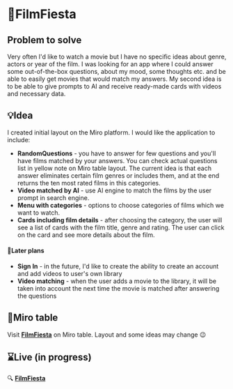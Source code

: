 # 🎥FilmFiesta


## Problem to solve
Very often I'd like to watch a movie but I have no specific ideas about genre, actors or year of the film. I was looking for an app where I could answer some out-of-the-box questions, about my mood, some thoughts etc. and be able to easily get movies that would match my answers. My second idea is to be able to give prompts to AI and receive ready-made cards with videos and necessary data.

## 💡Idea
I created initial layout on the Miro platform. I would like the application to include:
- **RandomQuestions** - you have to answer for few questions and you'll have films matched by your answers. You can check actual questions list in yellow note on Miro table layout. The current idea is that each answer eliminates certain film genres or includes them, and at the end returns the ten most rated films in this categories.
- **Video matched by AI** - use AI engine to match the films by the user prompt in search engine.
- **Menu with categories** - options to choose categories of films which we want to watch. 
- **Cards including film details** - after choosing the category, the user will see a list of cards with the film title, genre and rating. The user can click on the card and see more details about the film.
#### 🔖Later plans
- **Sign In** - in the future, I'd like to create the ability to create an account and add videos to user's own library
- **Video matching** - when the user adds a movie to the library, it will be taken into account the next time the movie is matched after answering the questions
## 📐Miro table
Visit **[FilmFiesta](https://miro.com/app/live-embed/uXjVPxc1zls=/?moveToViewport=-927,-1866,1918,932&embedId=833767332866)** on Miro table. Layout and some ideas may change :wink:

## ⌛Live (in progress)
🔍 **[FilmFiesta](https://filmfiesta.netlify.app/)**
